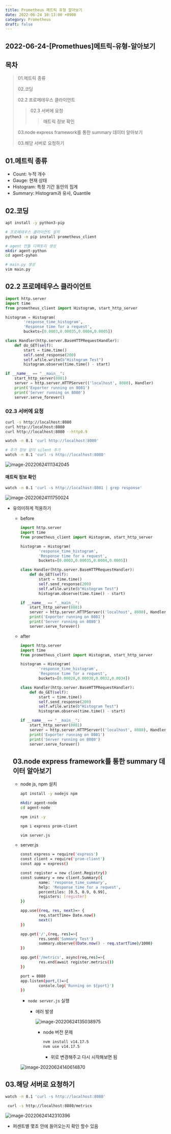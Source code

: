 ```yaml
---
title: Prometheus 메트릭 유형 알아보기
date: 2022-06-24 10:13:00 +0900
category: Prometheus
draft: false
---
```


## 2022-06-24-[Promethues]메트릭-유형-알아보기

## 목차

>01.메트릭 종류
>
>02.코딩
>
>02.2 프로메테우스 클라이언트
>
>>02.3 서버에 요청
>>>
>>> 매트릭 정보 확인
>
>03.node express framework를 통한 summary 데이터 알아보기
>
>03.해당 서버로 요청하기

## 01.메트릭 종류

- Count: 누적 개수
- Gauge: 현재 상태
- Histogram: 특정 기간 동안의 집계
- Summary: Histogram과 유사, Quantile

## 02.코딩

```sh
apt install -y python3-pip

# 프로메테우스 클라이언트 설치
python3 -m pip install prometheus_client 

# agent 만들 디렉토리 생성
mkdir agent-python
cd agent-pyhon

# main.py 생성
vim main.py
```

## 02.2 프로메테우스 클라이언트

```python
import http.server
import time
from prometheus_client import Histogram, start_http_server

histogram = Histogram(
        'response_time_histogram',
        'Response time for a request',
        buckets=[0.0003,0.00035,0.0004,0.0005])

class Handler(http.server.BaseHTTPRequestHandler):
    def do_GET(self):
        start = time.time()
        self.send_response(200)
        self.wfile.write(b"Histogram Test")
        histogram.observe(time.time() - start)

if __name__ == "__main__":
    start_http_server(8081)
    server = http.server.HTTPServer(('localhost', 8080), Handler)
    print('Exporter running on 8081')
    print('Server running on 8080')
    server.serve_forever()
```

### 02.3 서버에 요청

```sh
curl -s http://localhost:8080
curl http://localhost:8080
curl http://localhost:8080 --http0.9

watch -n 0.1 'curl http://localhost:8080'

# 추가 정보 없이 silent 추가
watch -n 0.1 'curl -s http://localhost:8080' 

```

![image-20220624111342045](../../assets/img/post/2022-06-24-[Promethues]메트릭-유형-알아보기/image-20220624111342045.png)

#### 매트릭 정보 확인

```sh
watch -n 0.1 'curl -s http://localhost:8081 | grep response' 
```

![image-20220624111750024](../../assets/img/post/2022-06-24-[Promethues]메트릭-유형-알아보기/image-20220624111750024.png)

- 유의미하게 적용하기

  - before

    ```python
    import http.server
    import time
    from prometheus_client import Histogram, start_http_server
    
    histogram = Histogram(
            'response_time_histogram',
            'Response time for a request',
            buckets=[0.0003,0.00035,0.0004,0.0005])
    
    class Handler(http.server.BaseHTTPRequestHandler):
        def do_GET(self):
            start = time.time()
            self.send_response(200)
            self.wfile.write(b"Histogram Test")
            histogram.observe(time.time() - start)
    
    if __name__ == "__main__":
        start_http_server(8081)
        server = http.server.HTTPServer(('localhost', 8080), Handler)
        print('Exporter running on 8081')
        print('Server running on 8080')
        server.serve_forever()
    ```

  - after

    ```python
    import http.server
    import time
    from prometheus_client import Histogram, start_http_server
    
    histogram = Histogram(
            'response_time_histogram',
            'Response time for a request',
            buckets=[0.00028,0.00030,0.0032,0.0034])
    
    class Handler(http.server.BaseHTTPRequestHandler):
        def do_GET(self):
            start = time.time()
            self.send_response(200)
            self.wfile.write(b"Histogram Test")
            histogram.observe(time.time() - start)
    
    if __name__ == "__main__":
        start_http_server(8081)
        server = http.server.HTTPServer(('localhost', 8080), Handler)
        print('Exporter running on 8081')
        print('Server running on 8080')
        server.serve_forever()

  ## 03.node express framework를 통한 summary 데이터 알아보기

  - node js, npm 설치

    ```sh
    apt install -y nodejs npm
    
    mkdir agent-node
    cd agent-node
    
    npm init -y
    
    npm i express prom-client
    
    vim server.js
    ```

  - server.js 

    ```sh
    const express = require('express')
    const client = require('prom-client')
    const app = express()
    
    const register = new client.Registry()
    const summary = new client.Summary({
            name: 'response_time_summary',
            help: 'Response time for a request',
            percentiles: [0.5, 0.9, 0.99],
            registers: [register]
    })
    
    app.use((req, res, next)=> {
            req.startTime= Date.now()
            next()
    })
    
    app.get('/',(req, res)=>{
            res.send('Summary Test')
            summary.observe((Date.now() - req.startTime)/1000)
    })
    
    app.get('/metrics', async(req,res)=>{
            res.end(await register.metrics())
    })
    
    port = 8080
    app.listen(port,()=>{
            console.log('Running on ${port}')
    })
    ```

    - `node server.js` 실행

      - 에러 발생

        ![image-20220624135038975](../../assets/img/post/2022-06-24-[Promethues]메트릭-유형-알아보기/image-20220624135038975.png)

        - node 버전 문제

          ```sh
          nvm install v14.17.5
          nvm use v14.17.5
          ```

          - 위로 변경해주고 다시 시작해보면 됨

    ![image-20220624140614870](../../assets/img/post/2022-06-24-[Promethues]메트릭-유형-알아보기/image-20220624140614870.png)

## 03.해당 서버로 요청하기

```sh
watch -n 0.1 'curl -s http://localhost:8080'

 curl -s http://localhost:8080/metrics
```

![image-20220624142310396](../../assets/img/post/2022-06-24-[Promethues]메트릭-유형-알아보기/image-20220624142310396.png)

- 퍼센트별 몇초 안에 들어오는지 확인 할수 있음